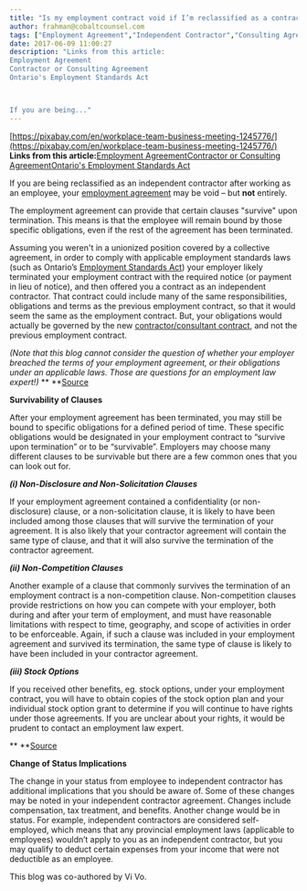 ```yaml
---
title: "Is my employment contract void if I’m reclassified as a contractor?"
author: frahman@cobaltcounsel.com
tags: ["Employment Agreement","Independent Contractor","Consulting Agreement","frahman"]
date: 2017-06-09 11:00:27
description: "Links from this article:
Employment Agreement
Contractor or Consulting Agreement
Ontario's Employment Standards Act



If you are being..."
---
```


[https://pixabay.com/en/workplace-team-business-meeting-1245776/](https://pixabay.com/en/workplace-team-business-meeting-1245776/)
**Links from this article:**[Employment Agreement](https://clausehound.com/legal-contract/15819)[Contractor or Consulting Agreement](https://clausehound.com/legal-contract/15652)[Ontario's Employment Standards Act](https://www.ontario.ca/laws/statute/00e41)

If you are being reclassified as an independent contractor after working as an employee, your [employment agreement](https://clausehound.com/legal-contract/15819) may be void – but **not** entirely.

The employment agreement can provide that certain clauses "survive" upon termination. This means is that the employee will remain bound by those specific obligations, even if the rest of the agreement has been terminated.

Assuming you weren't in a unionized position covered by a collective agreement, in order to comply with applicable employment standards laws (such as Ontario’s [Employment Standards Act](https://www.ontario.ca/laws/statute/00e41)) your employer likely terminated your employment contract with the required notice (or payment in lieu of notice), and then offered you a contract as an independent contractor. That contract could include many of the same responsibilities, obligations and terms as the previous employment contract, so that it would seem the same as the employment contract. But, your obligations would actually be governed by the new [contractor/consultant contract](https://clausehound.com/legal-contract/15652), and not the previous employment contract.

 

*(Note that this blog cannot consider the question of whether your employer breached the terms of your employment agreement, or their obligations under an applicable laws. Those are questions for an employment law expert!)*
** **[Source](https://pixabay.com/en/writing-pen-man-boy-male-ink-1149962/)

 

**Survivability of Clauses**

After your employment agreement has been terminated, you may still be bound to specific obligations for a defined period of time. These specific obligations would be designated in your employment contract to “survive upon termination” or to be “survivable”. Employers may choose many different clauses to be survivable but there are a few common ones that you can look out for.

 

***(i) Non-Disclosure and Non-Solicitation Clauses***

If your employment agreement contained a confidentiality (or non-disclosure) clause, or a non-solicitation clause, it is likely to have been included among those clauses that will survive the termination of your agreement. It is also likely that your contractor agreement will contain the same type of clause, and that it will also survive the termination of the contractor agreement.

***(ii) Non-Competition Clauses***

Another example of a clause that commonly survives the termination of an employment contract is a non-competition clause. Non-competition clauses provide restrictions on how you can compete with your employer, both during and after your term of employment, and must have reasonable limitations with respect to  time, geography, and scope of activities in order to be enforceable. Again, if such a clause was included in your employment agreement and survived its termination, the same type of clause is likely to have been included in your contractor agreement.

 

***(iii) Stock Options***

If you received other benefits, eg. stock options, under your employment contract, you will have to obtain copies of the stock option plan and your individual stock option grant to determine if you will continue to have rights under those agreements. If you are unclear about your rights, it would be prudent to contact an employment law expert.

 
** **[Source](https://pixabay.com/en/silhouettes-man-sit-compared-to-77496/)

 

**Change of Status Implications**

The change in your status from employee to independent contractor has additional implications that you should be aware of. Some of these changes may be noted in your independent contractor agreement. Changes include compensation, tax treatment, and benefits. Another change would be in status. For example, independent contractors are considered self-employed, which means that any provincial employment laws (applicable to employees) wouldn’t apply to you as an independent contractor, but you may qualify to deduct certain expenses from your income that were not deductible as an employee.

 

This blog was co-authored by Vi Vo.